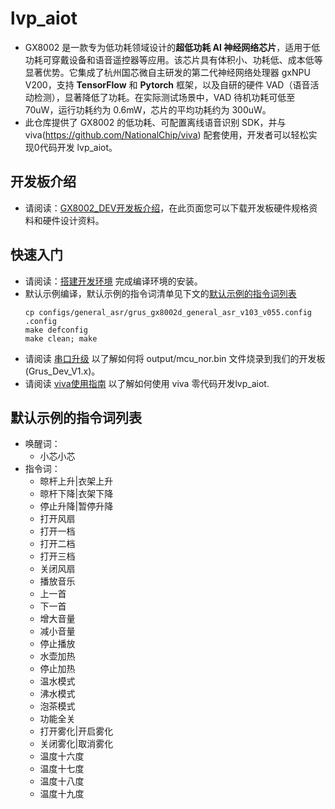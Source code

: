 # lvp_aiot
* GX8002 是一款专为低功耗领域设计的**超低功耗 AI 神经网络芯片**，适用于低功耗可穿戴设备和语音遥控器等应用。该芯片具有体积小、功耗低、成本低等显著优势。它集成了杭州国芯微自主研发的第二代神经网络处理器 gxNPU V200，支持 **TensorFlow** 和 **Pytorch** 框架，以及自研的硬件 VAD（语音活动检测），显著降低了功耗。在实际测试场景中，VAD 待机功耗可低至 70uW，运行功耗约为 0.6mW，芯片的平均功耗约为 300uW。
* 此仓库提供了 GX8002 的低功耗、可配置离线语音识别 SDK，并与viva(https://github.com/NationalChip/viva) 配套使用，开发者可以轻松实现0代码开发 lvp_aiot。

## 开发板介绍
* 请阅读：[GX8002_DEV开发板介绍](https://nationalchip.gitlab.io/ai_audio_docs/hardware/%E5%BC%80%E5%8F%91%E6%9D%BF%E7%A1%AC%E4%BB%B6%E5%8F%82%E8%80%83%E8%AE%BE%E8%AE%A1/GX8002/GX8002_DEV%E5%BC%80%E5%8F%91%E6%9D%BF/)，在此页面您可以下载开发板硬件规格资料和硬件设计资料。

## 快速入门
* 请阅读：[搭建开发环境](https://nationalchip.gitlab.io/ai_audio_docs/software/lvp/SDK%E5%BC%80%E5%8F%91%E6%8C%87%E5%8D%97/SDK%E5%BF%AB%E9%80%9F%E5%85%A5%E9%97%A8/%E6%90%AD%E5%BB%BA%E5%BC%80%E5%8F%91%E7%8E%AF%E5%A2%83/#1-sdk/) 完成编译环境的安装。
* 默认示例编译，默认示例的指令词清单见下文的[默认示例的指令词列表](#默认示例的指令词列表)
    ``` shell
    cp configs/general_asr/grus_gx8002d_general_asr_v103_v055.config .config
    make defconfig
    make clean; make
    ```
* 请阅读 [串口升级](https://nationalchip.gitlab.io/ai_audio_docs/software/lvp/SDK%E5%BC%80%E5%8F%91%E6%8C%87%E5%8D%97/SDK%E5%BF%AB%E9%80%9F%E5%85%A5%E9%97%A8/%E4%B8%B2%E5%8F%A3%E5%8D%87%E7%BA%A7/) 以了解如何将 output/mcu_nor.bin 文件烧录到我们的开发板 (Grus_Dev_V1.x)。
* 请阅读 [viva使用指南](https://github.com/NationalChip/viva/blob/main/README.md) 以了解如何使用 viva 零代码开发lvp_aiot.

## 默认示例的指令词列表
* 唤醒词：
    * 小芯小芯
* 指令词：
    * 晾杆上升|衣架上升
    * 晾杆下降|衣架下降
    * 停止升降|暂停升降
    * 打开风扇
    * 打开一档
    * 打开二档
    * 打开三档
    * 关闭风扇
    * 播放音乐
    * 上一首
    * 下一首
    * 增大音量
    * 减小音量
    * 停止播放
    * 水壶加热
    * 停止加热
    * 温水模式
    * 沸水模式
    * 泡茶模式
    * 功能全关
    * 打开雾化|开启雾化
    * 关闭雾化|取消雾化
    * 温度十六度
    * 温度十七度
    * 温度十八度
    * 温度十九度
